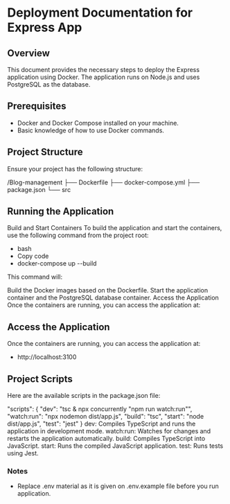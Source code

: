 # Deployment Documentation for Express App

## Overview

This document provides the necessary steps to deploy the Express application using Docker. The application runs on Node.js and uses PostgreSQL as the database.

## Prerequisites

- Docker and Docker Compose installed on your machine.
- Basic knowledge of how to use Docker commands.

## Project Structure

Ensure your project has the following structure:

/Blog-management
├── Dockerfile
├── docker-compose.yml
├── package.json
└── src

## Running the Application

Build and Start Containers
To build the application and start the containers, use the following command from the project root:

- bash
- Copy code
- docker-compose up --build

This command will:

Build the Docker images based on the Dockerfile.
Start the application container and the PostgreSQL database container.
Access the Application
Once the containers are running, you can access the application at:

## Access the Application

Once the containers are running, you can access the application at:

- http://localhost:3100

## Project Scripts

Here are the available scripts in the package.json file:

"scripts": {
"dev": "tsc & npx concurrently \"npm run watch:run\"",
"watch:run": "npx nodemon dist/app.js",
"build": "tsc",
"start": "node dist/app.js",
"test": "jest"
}
dev: Compiles TypeScript and runs the application in development mode.
watch:run: Watches for changes and restarts the application automatically.
build: Compiles TypeScript into JavaScript.
start: Runs the compiled JavaScript application.
test: Runs tests using Jest.

### Notes

- Replace .env material as it is given on .env.example file before you run application.
